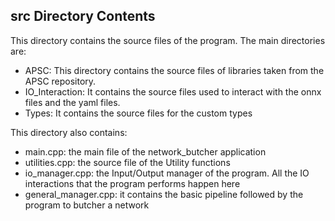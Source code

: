 ## src Directory Contents

This directory contains the source files of the program. The main directories are:

- APSC: This directory contains the source files of libraries taken from the APSC repository.
- IO_Interaction: It contains the source files used to interact with the onnx files and the yaml files.
- Types: It contains the source files for the custom types

This directory also contains:
- main.cpp: the main file of the network_butcher application
- utilities.cpp: the source file of the Utility functions
- io_manager.cpp: the Input/Output manager of the program. All the IO interactions that the program performs happen here
- general_manager.cpp: it contains the basic pipeline followed by the program to butcher a network
